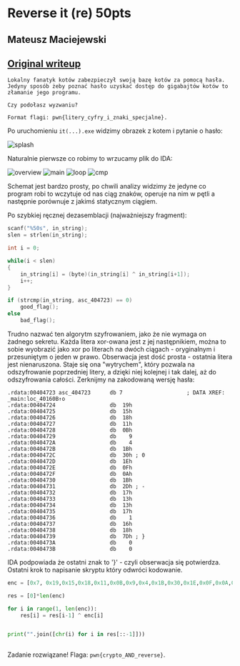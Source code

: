 # Reverse it (re) 50pts
## Mateusz Maciejewski
## [Original writeup](https://github.com/AltairQ/writeups/tree/master/hack.cert/re/reverse%20it)

```
Lokalny fanatyk kotów zabezpieczył swoją bazę kotów za pomocą hasła.
Jedyny sposób żeby poznać hasło uzyskać dostęp do gigabajtów kotów to złamanie jego programu.

Czy podołasz wyzwaniu?

Format flagi: pwn{litery_cyfry_i_znaki_specjalne}.
```

Po uruchomieniu `it(...).exe` widzimy obrazek z kotem i pytanie o hasło:

![splash](img/splash.png)

Naturalnie pierwsze co robimy to wrzucamy plik do IDA:

![overview](img/graph%20overview.png)
![main](img/main.png)
![loop](img/loop.png)
![cmp](img/compare.png)

Schemat jest bardzo prosty, po chwili analizy widzimy że jedyne co program robi to wczytuje od nas ciąg znaków, operuje na nim w pętli a następnie porównuje z jakimś statycznym ciągiem.

Po szybkiej ręcznej dezasemblacji (najważniejszy fragment):
```c
scanf("%50s", in_string);
slen = strlen(in_string);

int i = 0;

while(i < slen)
{
	in_string[i] = (byte)(in_string[i] ^ in_string[i+1]);
	i++;
}

if (strcmp(in_string, asc_404723) == 0)
	good_flag();
else
	bad_flag();
```

Trudno nazwać ten algorytm szyfrowaniem, jako że nie wymaga on żadnego sekretu. Każda litera xor-owana jest z jej następnikiem, można to sobie wyobrazić jako xor po literach na dwóch ciągach - oryginalnym i przesuniętym o jeden w prawo. Obserwacja jest dość prosta - ostatnia litera jest nienaruszona. Staje się ona "wytrychem", który pozwala na odszyfrowanie poprzedniej litery, a dzięki niej kolejnej i tak dalej, aż do odszyfrowania całości. Zerknijmy na zakodowaną wersję hasła:

```assembly
.rdata:00404723 asc_404723      db 7                    ; DATA XREF: _main:loc_40160B↑o
.rdata:00404724                 db  19h
.rdata:00404725                 db  15h
.rdata:00404726                 db  18h
.rdata:00404727                 db  11h
.rdata:00404728                 db  0Bh
.rdata:00404729                 db    9
.rdata:0040472A                 db    4
.rdata:0040472B                 db  1Bh
.rdata:0040472C                 db  30h ; 0
.rdata:0040472D                 db  1Eh
.rdata:0040472E                 db  0Fh
.rdata:0040472F                 db  0Ah
.rdata:00404730                 db  1Bh
.rdata:00404731                 db  2Dh ; -
.rdata:00404732                 db  17h
.rdata:00404733                 db  13h
.rdata:00404734                 db  13h
.rdata:00404735                 db  17h
.rdata:00404736                 db    1
.rdata:00404737                 db  16h
.rdata:00404738                 db  18h
.rdata:00404739                 db  7Dh ; }
.rdata:0040473A                 db    0
.rdata:0040473B                 db    0
```

IDA podpowiada że ostatni znak to '}' - czyli obserwacja się potwierdza. Ostatni krok to napisanie skryptu który odwróci kodowanie.

```python
enc = [0x7, 0x19,0x15,0x18,0x11,0x0B,0x9,0x4,0x1B,0x30,0x1E,0x0F,0x0A,0x1B,0x2D,0x17,0x13,0x13,0x17,0x1,0x16,0x18,0x7D,0x0,0x0][::-1]

res = [0]*len(enc)

for i in range(1, len(enc)):
	res[i] = res[i-1] ^ enc[i]


print("".join([chr(i) for i in res[::-1]]))
	
```

Zadanie rozwiązane!
Flaga: `pwn{crypto_AND_reverse}`.